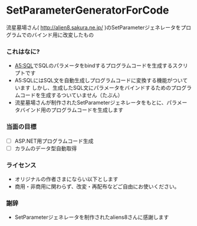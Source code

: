 # SetParameterGeneratorForCode
流星墓場さん( http://alien8.sakura.ne.jp/ )のSetParameterジェネレータをプログラムでのバインド用に改変したもの

### これはなに?
- [A5:SQL](http://a5m2.mmatsubara.com/)でSQLのパラメータをbindするプログラムコードを生成するスクリプトです
- A5:SQLにはSQL文を自動生成しプログラムコードに変換する機能がついています
しかし、生成したSQL文にパラメータをバインドするためのプログラムコードを生成するついていません（たぶん）
- 流星墓場さんが制作されたSetParameterジェネレータをもとに、パラメータバインド用のプログラムコードを生成します

### 当面の目標
- [ ] ASP.NET用プログラムコード生成
- [ ] カラムのデータ型自動取得
 
### ライセンス
- オリジナルの作者さまにならい以下とします
- 商用・非商用に関わらず、改変・再配布などご自由にお使いください。

### 謝辞
- SetParameterジェネレータを制作されたaliens8さんに感謝します
